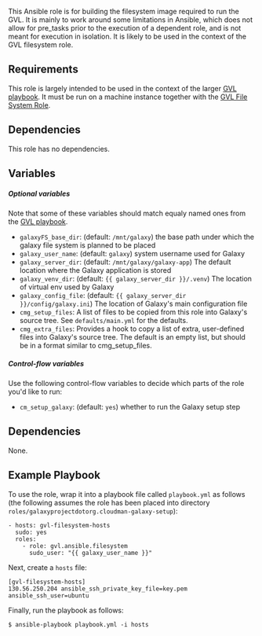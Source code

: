 This Ansible role is for building the filesystem image required to run the GVL.
It is mainly to work around some limitations in Ansible, which does not allow
for pre_tasks prior to the execution of a dependent role, and is not meant for
execution in isolation. It is likely to be used in the context of the GVL filesystem
role.

Requirements
------------
This role is largely intended to be used in the context of the
larger [GVL playbook][gvlpb]. It must be run on a machine instance together
with the [GVL File System Role][gvlfsr].

Dependencies
------------
This role has no dependencies.

Variables
---------
##### Optional variables #####
Note that some of these variables should match equaly named ones from the
[GVL playbook][gvlpb].

 - `galaxyFS_base_dir`: (default: `/mnt/galaxy`) the base path under which the
    galaxy file system is planned to be placed
 - `galaxy_user_name`: (default: `galaxy`) system username used for Galaxy
 - `galaxy_server_dir`: (default: `/mnt/galaxy/galaxy-app`) The default
    location where the Galaxy application is stored
 - `galaxy_venv_dir`: (default: `{{ galaxy_server_dir }}/.venv`) The location
    of virtual env used by Galaxy
 - `galaxy_config_file`: (default: `{{ galaxy_server_dir }}/config/galaxy.ini`)
    The location of Galaxy's main configuration file
 - `cmg_setup_files`: A list of files to be copied from this role into Galaxy's
    source tree. See `defaults/main.yml` for the defaults.
 - `cmg_extra_files`: Provides a hook to copy a list of extra, user-defined files
    into Galaxy's source tree. The default is an empty list, but should be in a
    format similar to cmg_setup_files.

##### Control-flow variables #####
Use the following control-flow variables to decide which parts of the role
you'd like to run:

 - `cm_setup_galaxy`: (default: `yes`) whether to run the Galaxy setup step

Dependencies
------------
None.

Example Playbook
----------------
To use the role, wrap it into a playbook file called `playbook.yml` as follows
(the following assumes the role has been placed into directory
`roles/galaxyprojectdotorg.cloudman-galaxy-setup`):

    - hosts: gvl-filesystem-hosts
      sudo: yes
      roles:
        - role: gvl.ansible.filesystem
          sudo_user: "{{ galaxy_user_name }}"

Next, create a `hosts` file:

    [gvl-filesystem-hosts]
    130.56.250.204 ansible_ssh_private_key_file=key.pem ansible_ssh_user=ubuntu

Finally, run the playbook as follows:

    $ ansible-playbook playbook.yml -i hosts


[gvlpb]: https://github.com/gvlproject/gvl.ansible.playbook
[gvlfsr]: https://github.com/gvlproject/gvl.ansible.filesystem